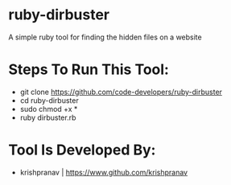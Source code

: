 # ruby-dirbuster
A simple ruby tool for finding the hidden files on a website

# Steps To Run This Tool:
- git clone https://github.com/code-developers/ruby-dirbuster
- cd ruby-dirbuster
- sudo chmod +x *
- ruby dirbuster.rb

# Tool Is Developed By:
- krishpranav | https://www.github.com/krishpranav